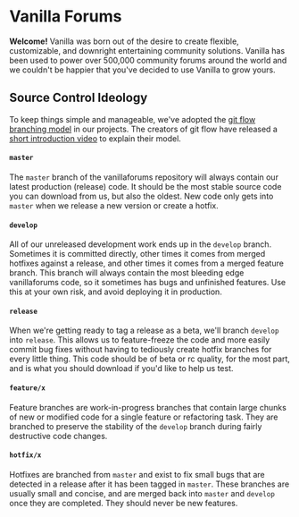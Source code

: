 # Vanilla Forums

**Welcome!** Vanilla was born out of the desire to create flexible, customizable, and downright entertaining community solutions. Vanilla has been used to power over 500,000 community forums around the world and we couldn't be happier that you've decided to use Vanilla to grow yours.


## Source Control Ideology

To keep things simple and manageable, we've adopted the [git flow branching model](http://nvie.com/posts/a-successful-git-branching-model) in our projects. The creators of git flow have released a [short introduction video](http://vimeo.com/16018419) to explain their model.

#### `master`

The `master` branch of the vanillaforums repository will always contain our latest production (release) code. It should be the most stable source code you can download from us, but also the oldest. New code only gets into `master` when we release a new version or create a hotfix.

#### `develop`

All of our unreleased development work ends up in the `develop` branch. Sometimes it is committed directly, other times it comes from merged hotfixes against a release, and other times it comes from a merged feature branch. This branch will always contain the most bleeding edge vanillaforums code, so it sometimes has bugs and unfinished features. Use this at your own risk, and avoid deploying it in production.

#### `release`

When we're getting ready to tag a release as a beta, we'll branch `develop` into `release`. This allows us to feature-freeze the code and more easily commit bug fixes without having to tediously create hotfix branches for every little thing. This code should be of beta or rc quality, for the most part, and is what you should download if you'd like to help us test.

#### `feature/x`

Feature branches are work-in-progress branches that contain large chunks of new or modified code for a single feature or refactoring task. They are branched to preserve the stability of the `develop` branch during fairly destructive code changes.

#### `hotfix/x`

Hotfixes are branched from `master` and exist to fix small bugs that are detected in a release after it has been tagged in `master`. These branches are usually small and concise, and are merged back into `master` and `develop` once they are completed. They should never be new features.
